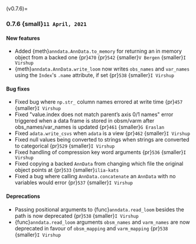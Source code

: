 (v0.7.6)=
### 0.7.6 {small}`11 April, 2021`

#### New features

- Added {meth}`anndata.AnnData.to_memory` for returning an in memory object from a backed one {pr}`470` {pr}`542` {smaller}`V Bergen` {smaller}`I Virshup`
- {meth}`anndata.AnnData.write_loom` now writes `obs_names` and `var_names` using the `Index`'s `.name` attribute, if set {pr}`538` {smaller}`I Virshup`

#### Bug fixes

- Fixed bug where `np.str_` column names errored at write time {pr}`457` {smaller}`I Virshup`
- Fixed "value.index does not match parent’s axis 0/1 names" error triggered when a data frame is stored in obsm/varm after obs_names/var_names is updated {pr}`461` {smaller}`G Eraslan`
- Fixed `adata.write_csvs` when `adata` is a view {pr}`462` {smaller}`I Virshup`
- Fixed null values being converted to strings when strings are converted to categorical {pr}`529` {smaller}`I Virshup`
- Fixed handling of compression key word arguments {pr}`536` {smaller}`I Virshup`
- Fixed copying a backed `AnnData` from changing which file the original object points at {pr}`533` {smaller}`ilia-kats`
- Fixed a bug where calling `AnnData.concatenate` an `AnnData` with no variables would error {pr}`537` {smaller}`I Virshup`

#### Deprecations

- Passing positional arguments to {func}`anndata.read_loom` besides the path is now deprecated {pr}`538` {smaller}`I Virshup`
- {func}`anndata.read_loom` arguments `obsm_names` and `varm_names` are now deprecated in favour of `obsm_mapping` and `varm_mapping` {pr}`538` {smaller}`I Virshup`
